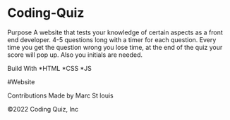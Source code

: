 # Coding-Quiz

Purpose
A website that tests your knowledge of certain aspects as a front end developer.
4-5 questions long with a timer for each question.
Every time you get the question wrong you lose time, at the end of the quiz your score will pop up.
Also you initials are needed.

Build With
*HTML *CSS *JS

#Website 

Contributions
Made by Marc St louis

©️2022 Coding Quiz, Inc
